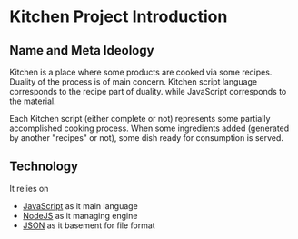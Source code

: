 # Kitchen Project Introduction

## Name and Meta Ideology

Kitchen is a place where some products are cooked via some recipes. Duality of the
process is of main concern. Kitchen script language corresponds to the recipe part of duality.
while JavaScript corresponds to the material.

Each Kitchen script (either complete or not) represents some partially accomplished
cooking process. When some ingredients added (generated by another "recipes" or not),
some dish ready for consumption is served.

## Technology

It relies on
* [JavaScript](http://en.wikipedia.org/wiki/JavaScript) as it main language
* [NodeJS](http://nodejs.org) as it managing engine
* [JSON](http://www.json.org/) as it basement for file format